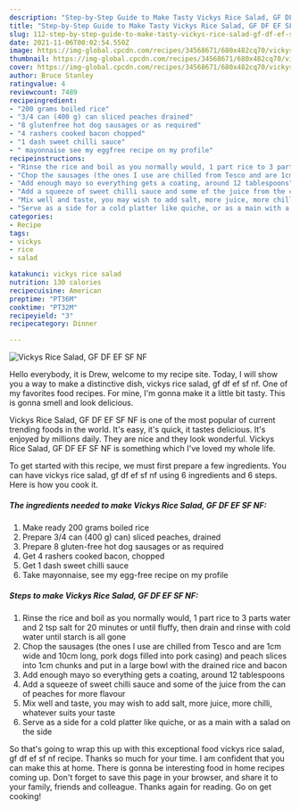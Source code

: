 ```yaml
---
description: "Step-by-Step Guide to Make Tasty Vickys Rice Salad, GF DF EF SF NF"
title: "Step-by-Step Guide to Make Tasty Vickys Rice Salad, GF DF EF SF NF"
slug: 112-step-by-step-guide-to-make-tasty-vickys-rice-salad-gf-df-ef-sf-nf
date: 2021-11-06T00:02:54.550Z
image: https://img-global.cpcdn.com/recipes/34568671/680x482cq70/vickys-rice-salad-gf-df-ef-sf-nf-recipe-main-photo.jpg
thumbnail: https://img-global.cpcdn.com/recipes/34568671/680x482cq70/vickys-rice-salad-gf-df-ef-sf-nf-recipe-main-photo.jpg
cover: https://img-global.cpcdn.com/recipes/34568671/680x482cq70/vickys-rice-salad-gf-df-ef-sf-nf-recipe-main-photo.jpg
author: Bruce Stanley
ratingvalue: 4
reviewcount: 7489
recipeingredient:
- "200 grams boiled rice"
- "3/4 can (400 g) can sliced peaches drained"
- "8 glutenfree hot dog sausages or as required"
- "4 rashers cooked bacon chopped"
- "1 dash sweet chilli sauce"
- " mayonnaise see my eggfree recipe on my profile"
recipeinstructions:
- "Rinse the rice and boil as you normally would, 1 part rice to 3 parts water and 2 tsp salt for 20 minutes or until fluffy, then drain and rinse with cold water until starch is all gone"
- "Chop the sausages (the ones I use are chilled from Tesco and are 1cm wide and 10cm long, pork dogs filled into pork casing) and peach slices into 1cm chunks and put in a large bowl with the drained rice and bacon"
- "Add enough mayo so everything gets a coating, around 12 tablespoons"
- "Add a squeeze of sweet chilli sauce and some of the juice from the can of peaches for more flavour"
- "Mix well and taste, you may wish to add salt, more juice, more chilli, whatever suits your taste"
- "Serve as a side for a cold platter like quiche, or as a main with a salad on the side"
categories:
- Recipe
tags:
- vickys
- rice
- salad

katakunci: vickys rice salad 
nutrition: 130 calories
recipecuisine: American
preptime: "PT36M"
cooktime: "PT32M"
recipeyield: "3"
recipecategory: Dinner

---
```



![Vickys Rice Salad, GF DF EF SF NF](https://img-global.cpcdn.com/recipes/34568671/680x482cq70/vickys-rice-salad-gf-df-ef-sf-nf-recipe-main-photo.jpg)

Hello everybody, it is Drew, welcome to my recipe site. Today, I will show you a way to make a distinctive dish, vickys rice salad, gf df ef sf nf. One of my favorites food recipes. For mine, I'm gonna make it a little bit tasty. This is gonna smell and look delicious.

Vickys Rice Salad, GF DF EF SF NF is one of the most popular of current trending foods in the world. It's easy, it's quick, it tastes delicious. It's enjoyed by millions daily. They are nice and they look wonderful. Vickys Rice Salad, GF DF EF SF NF is something which I've loved my whole life.




To get started with this recipe, we must first prepare a few ingredients. You can have vickys rice salad, gf df ef sf nf using 6 ingredients and 6 steps. Here is how you cook it.

<!--inarticleads1-->

##### The ingredients needed to make Vickys Rice Salad, GF DF EF SF NF:

1. Make ready 200 grams boiled rice
1. Prepare 3/4 can (400 g) can) sliced peaches, drained
1. Prepare 8 gluten-free hot dog sausages or as required
1. Get 4 rashers cooked bacon, chopped
1. Get 1 dash sweet chilli sauce
1. Take  mayonnaise, see my egg-free recipe on my profile




<!--inarticleads2-->

##### Steps to make Vickys Rice Salad, GF DF EF SF NF:

1. Rinse the rice and boil as you normally would, 1 part rice to 3 parts water and 2 tsp salt for 20 minutes or until fluffy, then drain and rinse with cold water until starch is all gone
1. Chop the sausages (the ones I use are chilled from Tesco and are 1cm wide and 10cm long, pork dogs filled into pork casing) and peach slices into 1cm chunks and put in a large bowl with the drained rice and bacon
1. Add enough mayo so everything gets a coating, around 12 tablespoons
1. Add a squeeze of sweet chilli sauce and some of the juice from the can of peaches for more flavour
1. Mix well and taste, you may wish to add salt, more juice, more chilli, whatever suits your taste
1. Serve as a side for a cold platter like quiche, or as a main with a salad on the side




So that's going to wrap this up with this exceptional food vickys rice salad, gf df ef sf nf recipe. Thanks so much for your time. I am confident that you can make this at home. There is gonna be interesting food in home recipes coming up. Don't forget to save this page in your browser, and share it to your family, friends and colleague. Thanks again for reading. Go on get cooking!
